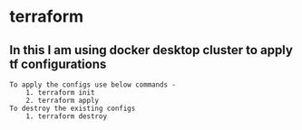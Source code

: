 # terraform
## In this I am using docker desktop cluster to apply tf configurations

```
To apply the configs use below commands - 
    1. terraform init
    2. terraform apply
To destroy the existing configs
    1. terraform destroy
```
